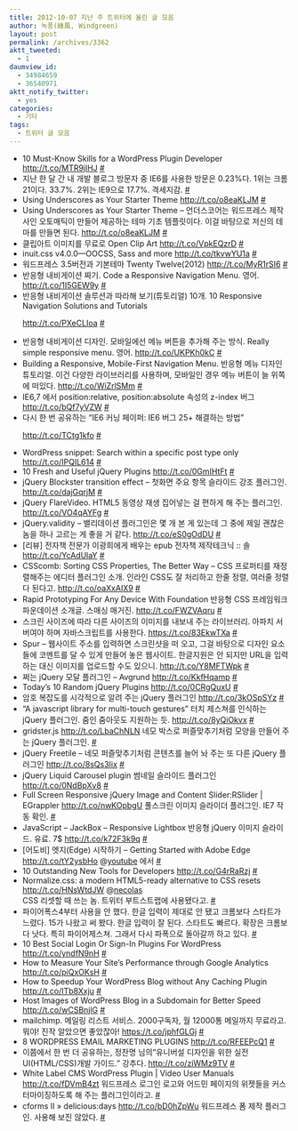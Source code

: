 ```yaml
---
title: 2012-10-07 지난 주 트위터에 올린 글 모음
author: 녹풍(綠風, Windgreen)
layout: post
permalink: /archives/3362
aktt_tweeted:
  - 1
daumview_id:
  - 34984659
  - 36540971
aktt_notify_twitter:
  - yes
categories:
  - 기타
tags:
  - 트위터 글 모음
---
```

<ul class="aktt_tweet_digest">
  <li>
    10 Must-Know Skills for a WordPress Plugin Developer <a href="http://t.co/MTR9jlHJ" rel="nofollow">http://t.co/MTR9jlHJ</a> <a href="http://twitter.com/mytory/statuses/252543046716116992" class="aktt_tweet_time">#</a>
  </li>
  <li>
    지난 한 달 간 내 개발 블로그 방문자 중 IE6를 사용한 방문은 0.23%다. 1위는 크롬 21이다. 33.7%. 2위는 IE9으로 17.7%. 격세지감. <a href="http://twitter.com/mytory/statuses/252569186470068224" class="aktt_tweet_time">#</a>
  </li>
  <li>
    Using Underscores as Your Starter Theme <a href="http://t.co/o8eaKLJM" rel="nofollow">http://t.co/o8eaKLJM</a> <a href="http://twitter.com/mytory/statuses/252589319213174785" class="aktt_tweet_time">#</a>
  </li>
  <li>
    Using Underscores as Your Starter Theme &#8211; 언더스코어는 워드프레스 제작사인 오토매틱이 만들어 제공하는 테마 기초 템플릿이다. 이걸 바탕으로 저신의 테마를 만들면 된다. <a href="http://t.co/o8eaKLJM" rel="nofollow">http://t.co/o8eaKLJM</a> <a href="http://twitter.com/mytory/statuses/252591356348874754" class="aktt_tweet_time">#</a>
  </li>
  <li>
    클립아트 이미지를 무료로 Open Clip Art <a href="http://t.co/VpkEQzrD" rel="nofollow">http://t.co/VpkEQzrD</a> <a href="http://twitter.com/mytory/statuses/252591692992094208" class="aktt_tweet_time">#</a>
  </li>
  <li>
    inuit.css v4.0.0—OOCSS, Sass and more <a href="http://t.co/tkvwYU1a" rel="nofollow">http://t.co/tkvwYU1a</a> <a href="http://twitter.com/mytory/statuses/252617728672821248" class="aktt_tweet_time">#</a>
  </li>
  <li>
    워드프레스 3.5버전과 기본테마 Twenty Twelve(2012) <a href="http://t.co/MyR1rSI6" rel="nofollow">http://t.co/MyR1rSI6</a> <a href="http://twitter.com/mytory/statuses/252618237190221824" class="aktt_tweet_time">#</a>
  </li>
  <li>
    반응형 내비게이션 짜기. Code a Responsive Navigation Menu. 영어. <a href="http://t.co/1I5GEW9y" rel="nofollow">http://t.co/1I5GEW9y</a> <a href="http://twitter.com/mytory/statuses/253051264462630912" class="aktt_tweet_time">#</a>
  </li>
  <li>
    반응형 내비게이션 솔루션과 따라해 보기(튜토리얼) 10개. 10 Responsive Navigation Solutions and Tutorials <p>
      <a href="http://t.co/PXeCLIoa" rel="nofollow">http://t.co/PXeCLIoa</a> <a href="http://twitter.com/mytory/statuses/253051920112025600" class="aktt_tweet_time">#</a></li> <li>
        반응형 내비게이션 디자인. 모바일에선 메뉴 버튼을 추가해 주는 방식. Really simple responsive menu. 영어. <a href="http://t.co/UKPKh0kC" rel="nofollow">http://t.co/UKPKh0kC</a> <a href="http://twitter.com/mytory/statuses/253053173814665217" class="aktt_tweet_time">#</a>
      </li>
      <li>
        Building a Responsive, Mobile-First Navigation Menu. 반응형 메뉴 디자인 튜토리얼. 이건 다양한 라이브러리를 사용하며, 모바일인 경우 메뉴 버튼이 늘 위쪽에 떠있다. <a href="http://t.co/WiZrlSMm" rel="nofollow">http://t.co/WiZrlSMm</a> <a href="http://twitter.com/mytory/statuses/253054741523873792" class="aktt_tweet_time">#</a>
      </li>
      <li>
        IE6,7 에서 position:relative, position:absolute 속성의 z-index 버그 <a href="http://t.co/bQf7yVZW" rel="nofollow">http://t.co/bQf7yVZW</a> <a href="http://twitter.com/mytory/statuses/253099589303943168" class="aktt_tweet_time">#</a>
      </li>
      <li>
        다시 한 번 공유하는 “IE6 커닝 페이퍼: IE6 버그 25+ 해결하는 방법” <p>
          <a href="http://t.co/TCtg1kfo" rel="nofollow">http://t.co/TCtg1kfo</a> <a href="http://twitter.com/mytory/statuses/253121242037624832" class="aktt_tweet_time">#</a></li> <li>
            WordPress snippet: Search within a specific post type only <a href="http://t.co/IPQIL614" rel="nofollow">http://t.co/IPQIL614</a> <a href="http://twitter.com/mytory/statuses/253174600622542849" class="aktt_tweet_time">#</a>
          </li>
          <li>
            10 Fresh and Useful jQuery Plugins <a href="http://t.co/0GmIHtFt" rel="nofollow">http://t.co/0GmIHtFt</a> <a href="http://twitter.com/mytory/statuses/253260118022574081" class="aktt_tweet_time">#</a>
          </li>
          <li>
            jQuery Blockster transition effect &#8211; 첫화면 주요 항목 슬라이드 강조 플러그인. <a href="http://t.co/dajGqrjM" rel="nofollow">http://t.co/dajGqrjM</a> <a href="http://twitter.com/mytory/statuses/253261020263510017" class="aktt_tweet_time">#</a>
          </li>
          <li>
            jQuery FlareVideo. HTML5 동영상 재생 집어넣는 걸 편하게 해 주는 플러그인. <a href="http://t.co/VO4qAYFg" rel="nofollow">http://t.co/VO4qAYFg</a> <a href="http://twitter.com/mytory/statuses/253261483817967616" class="aktt_tweet_time">#</a>
          </li>
          <li>
            jQuery.validity &#8211; 밸리데이션 플러그인은 몇 개 본 게 있는데 그 중에 제일 괜찮은 놈을 하나 고르는 게 좋을 거 같다. <a href="http://t.co/eS0gOdDU" rel="nofollow">http://t.co/eS0gOdDU</a> <a href="http://twitter.com/mytory/statuses/253261878799785984" class="aktt_tweet_time">#</a>
          </li>
          <li>
            [리뷰] 전자책 전문가 이광희에게 배우는 epub 전자책 제작테크닉 :: 솔 <a href="http://t.co/YcAdUlaY" rel="nofollow">http://t.co/YcAdUlaY</a> <a href="http://twitter.com/mytory/statuses/253262985710157825" class="aktt_tweet_time">#</a>
          </li>
          <li>
            CSScomb: Sorting CSS Properties, The Better Way &#8211; CSS 프로퍼티를 재정렬해주는 에디터 플러그인 소개. 인라인 CSS도 잘 처리하고 한줄 정렬, 여러줄 정렬 다 된다고. <a href="http://t.co/oaXxAIX9" rel="nofollow">http://t.co/oaXxAIX9</a> <a href="http://twitter.com/mytory/statuses/253269594960171008" class="aktt_tweet_time">#</a>
          </li>
          <li>
            Rapid Prototyping For Any Device With Foundation 반응형 CSS 프레임워크 파운데이션 소개글. 스매싱 매거진. <a href="http://t.co/FWZVAqru" rel="nofollow">http://t.co/FWZVAqru</a> <a href="http://twitter.com/mytory/statuses/253281049268850688" class="aktt_tweet_time">#</a>
          </li>
          <li>
            스크린 사이즈에 따라 다른 사이즈의 이미지를 내보내 주는 라이브러리. 아파치 서버여야 하며 자바스크립트를 사용한다. <a href="https://t.co/83EkwTXa" rel="nofollow">https://t.co/83EkwTXa</a> <a href="http://twitter.com/mytory/statuses/253285218390245379" class="aktt_tweet_time">#</a>
          </li>
          <li>
            Spur &#8211; 웹사이트 주소를 입력하면 스크린샷을 떠 오고, 그걸 바탕으로 디자인 요소들에 코멘트를 달 수 있게 만들어 놓은 웹사이트. 한글지원은 안 되지만 URL을 입력하는 대신 이미지를 업로드할 수도 있으니. <a href="http://t.co/Y8MFTWpk" rel="nofollow">http://t.co/Y8MFTWpk</a> <a href="http://twitter.com/mytory/statuses/253288098522361856" class="aktt_tweet_time">#</a>
          </li>
          <li>
            쩌는 jQuery 모달 플러그인 &#8211; Avgrund <a href="http://t.co/KkfHqamp" rel="nofollow">http://t.co/KkfHqamp</a> <a href="http://twitter.com/mytory/statuses/253292164367400961" class="aktt_tweet_time">#</a>
          </li>
          <li>
            Today’s 10 Random jQuery Plugins <a href="http://t.co/0CRgQuxU" rel="nofollow">http://t.co/0CRgQuxU</a> <a href="http://twitter.com/mytory/statuses/253300775038644224" class="aktt_tweet_time">#</a>
          </li>
          <li>
            암호 복잡도를 시각적으로 알려 주는 jQuery 플러그인 <a href="http://t.co/3kOSpSYz" rel="nofollow">http://t.co/3kOSpSYz</a> <a href="http://twitter.com/mytory/statuses/253304779864936448" class="aktt_tweet_time">#</a>
          </li>
          <li>
            “A javascript library for multi-touch gestures” 터치 제스쳐를 인식하는 jQuery 플러그인. 줌인 줌아웃도 지원하는 듯. <a href="http://t.co/8yQiOkvx" rel="nofollow">http://t.co/8yQiOkvx</a> <a href="http://twitter.com/mytory/statuses/253305365230415872" class="aktt_tweet_time">#</a>
          </li>
          <li>
            gridster.js <a href="http://t.co/LbaChNLN" rel="nofollow">http://t.co/LbaChNLN</a> 네모 박스로 퍼즐맞추기처럼 모양을 만들어 주는 jQuery 플러그인. <a href="http://twitter.com/mytory/statuses/253305902571089920" class="aktt_tweet_time">#</a>
          </li>
          <li>
            jQuery Freetile &#8211; 네모 퍼즐맞추기처럼 콘텐츠를 늘어 놔 주는 또 다른 jQuery 플러그인 <a href="http://t.co/8sQs3Iix" rel="nofollow">http://t.co/8sQs3Iix</a> <a href="http://twitter.com/mytory/statuses/253306396433600512" class="aktt_tweet_time">#</a>
          </li>
          <li>
            jQuery Liquid Carousel plugin 썸네일 슬라이드 플러그인 <a href="http://t.co/0NdBpXv8" rel="nofollow">http://t.co/0NdBpXv8</a> <a href="http://twitter.com/mytory/statuses/253307570368937984" class="aktt_tweet_time">#</a>
          </li>
          <li>
            Full Screen Responsive jQuery Image and Content Slider:RSlider | EGrappler <a href="http://t.co/nwKOpbgU" rel="nofollow">http://t.co/nwKOpbgU</a> 풀스크린 이미지 슬라이더 플러그인. IE7 작동 확인. <a href="http://twitter.com/mytory/statuses/253307966952972288" class="aktt_tweet_time">#</a>
          </li>
          <li>
            JavaScript &#8211; JackBox &#8211; Responsive Lightbox 반응형 jQuery 이미지 슬라이드. 유료. 7$ <a href="http://t.co/k72F3k9q" rel="nofollow">http://t.co/k72F3k9q</a> <a href="http://twitter.com/mytory/statuses/253309675272011777" class="aktt_tweet_time">#</a>
          </li>
          <li>
            [어도비] 엣지(Edge) 시작하기 &#8211; Getting Started with Adobe Edge <a href="http://t.co/tY2ysbHo" rel="nofollow">http://t.co/tY2ysbHo</a> @<a href="http://twitter.com/youtube" class="aktt_username">youtube</a> 에서 <a href="http://twitter.com/mytory/statuses/253483490643947520" class="aktt_tweet_time">#</a>
          </li>
          <li>
            10 Outstanding New Tools for Developers <a href="http://t.co/G4rRaRzj" rel="nofollow">http://t.co/G4rRaRzj</a> <a href="http://twitter.com/mytory/statuses/253690652108419073" class="aktt_tweet_time">#</a>
          </li>
          <li>
            Normalize.css: a modern HTML5-ready alternative to CSS resets <a href="http://t.co/HNsWtdJW" rel="nofollow">http://t.co/HNsWtdJW</a> @<a href="http://twitter.com/necolas" class="aktt_username">necolas</a><br /> CSS 리셋할 때 쓰는 놈. 트위터 부트스트랩에 사용됐다고. <a href="http://twitter.com/mytory/statuses/253733884741693440" class="aktt_tweet_time">#</a>
          </li>
          <li>
            파이어폭스4부터 사용을 안 했다. 한글 입력이 제대로 안 됐고 크롬보다 스타트가 느렸다. 15가 나왔고 써 봤다. 한글 입력이 잘 된다. 스타트도 빠르다. 확장은 크롬보다 낫다. 특히 파이어제스쳐. 그래서 다시 파폭으로 돌아갈까 하고 있다. <a href="http://twitter.com/mytory/statuses/253790222461059072" class="aktt_tweet_time">#</a>
          </li>
          <li>
            10 Best Social Login Or Sign-In Plugins For WordPress <a href="http://t.co/yndfN9nH" rel="nofollow">http://t.co/yndfN9nH</a> <a href="http://twitter.com/mytory/statuses/253898649665413120" class="aktt_tweet_time">#</a>
          </li>
          <li>
            How to Measure Your Site’s Performance through Google Analytics <a href="http://t.co/piQxOKsH" rel="nofollow">http://t.co/piQxOKsH</a> <a href="http://twitter.com/mytory/statuses/253899420804988929" class="aktt_tweet_time">#</a>
          </li>
          <li>
            How to Speedup Your WordPress Blog without Any Caching Plugin <a href="http://t.co/ITb8Xxju" rel="nofollow">http://t.co/ITb8Xxju</a> <a href="http://twitter.com/mytory/statuses/253899917611896832" class="aktt_tweet_time">#</a>
          </li>
          <li>
            Host Images of WordPress Blog in a Subdomain for Better Speed <a href="http://t.co/wCSBnjlG" rel="nofollow">http://t.co/wCSBnjlG</a> <a href="http://twitter.com/mytory/statuses/253900229793959936" class="aktt_tweet_time">#</a>
          </li>
          <li>
            mailchimp. 메일링 리스트 서비스. 2000구독자, 월 12000통 메일까지 무료라고. 뭐야! 진작 알았으면 좋았잖아! <a href="https://t.co/jphfGLGj" rel="nofollow">https://t.co/jphfGLGj</a> <a href="http://twitter.com/mytory/statuses/254060002447355904" class="aktt_tweet_time">#</a>
          </li>
          <li>
            8 WORDPRESS EMAIL MARKETING PLUGINS <a href="http://t.co/RFEEPcQ1" rel="nofollow">http://t.co/RFEEPcQ1</a> <a href="http://twitter.com/mytory/statuses/254063694441480192" class="aktt_tweet_time">#</a>
          </li>
          <li>
            이쯤에서 한 번 더 공유하는, 정찬명 님의“유니버설 디자인을 위한 실전 UI(HTML/CSS)개발 가이드.” 강추다. <a href="http://t.co/ziWMz9TV" rel="nofollow">http://t.co/ziWMz9TV</a> <a href="http://twitter.com/mytory/statuses/254069917186392064" class="aktt_tweet_time">#</a>
          </li>
          <li>
            White Label CMS WordPress Plugin | Video User Manuals <a href="http://t.co/fDVmB4zt" rel="nofollow">http://t.co/fDVmB4zt</a> 워드프레스 로그인 로고와 어드민 페이지의 위젯들을 커스터마이징하도록 해 주는 플러그인이라고. <a href="http://twitter.com/mytory/statuses/254085743637577728" class="aktt_tweet_time">#</a>
          </li>
          <li>
            cforms II » delicious:days <a href="http://t.co/bD0hZpWu" rel="nofollow">http://t.co/bD0hZpWu</a> 워드프레스 폼 제작 플러그인. 사용해 보진 않았다. <a href="http://twitter.com/mytory/statuses/254086336586321920" class="aktt_tweet_time">#</a>
          </li></ul>